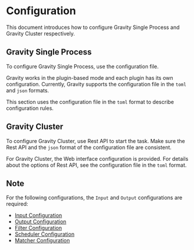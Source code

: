 # Configuration

This document introduces how to configure Gravity Single Process and Gravity Cluster respectively.

## Gravity Single Process

To configure Gravity Single Process, use the configuration file.

Gravity works in the plugin-based mode and each plugin has its own configuration. Currently, Gravity supports the configuration file in the `toml` and `json` formats.

This section uses the configuration file in the `toml` format to describe configuration rules.

## Gravity Cluster

To configure Gravity Cluster, use Rest API to start the task. Make sure the Rest API and the `json` format of the configuration file are consistent.

For Gravity Cluster, the Web interface configuration is provided. For details about the options of Rest API, see the configuration file in the `toml` format.

## Note

For the following configurations, the `Input` and `Output` configurations are required:

- [Input Configuration](03-inputs-en.md)
- [Output Configuration](04-outputs-en.md)
- [Filter Configuration](05-filters-en.md)
- [Scheduler Configuration](06-scheduler-en.md)
- [Matcher Configuration](07-matcher-en.md)